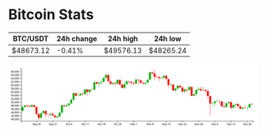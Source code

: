 # Bitcoin Stats

BTC/USDT|24h change|24h high|24h low|
|---|---|---|---|
|$48673.12|-0.41%|$49576.13|$48265.24|

<img src="./chart.svg">
